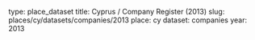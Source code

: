 type: place_dataset
title: Cyprus / Company Register (2013)
slug: places/cy/datasets/companies/2013
place: cy
dataset: companies
year: 2013
